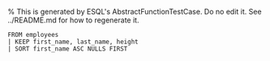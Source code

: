 % This is generated by ESQL's AbstractFunctionTestCase. Do no edit it. See ../README.md for how to regenerate it.

```esql
FROM employees
| KEEP first_name, last_name, height
| SORT first_name ASC NULLS FIRST
```
